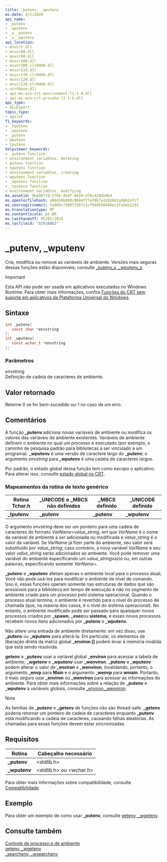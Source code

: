 ```yaml
---
title: _putenv, _wputenv
ms.date: 4/2/2020
api_name:
- _putenv
- _wputenv
- _o__putenv
- _o__wputenv
api_location:
- msvcrt.dll
- msvcr80.dll
- msvcr90.dll
- msvcr100.dll
- msvcr100_clr0400.dll
- msvcr110.dll
- msvcr110_clr0400.dll
- msvcr120.dll
- msvcr120_clr0400.dll
- ucrtbase.dll
- api-ms-win-crt-environment-l1-1-0.dll
- api-ms-win-crt-private-l1-1-0.dll
api_type:
- DLLExport
topic_type:
- apiref
f1_keywords:
- _tputenv
- _wputenv
- _putenv
- wputenv
- tputenv
helpviewer_keywords:
- _putenv function
- environment variables, deleting
- putenv function
- tputenv function
- environment variables, creating
- wputenv function
- _wputenv function
- _tputenv function
- environment variables, modifying
ms.assetid: 9ba9b7fd-276e-45df-8420-d70c4204b8bd
ms.openlocfilehash: a86b58b868c96b6f77af8bfa32036d1a56b2a7cf
ms.sourcegitcommit: 5a069c7360f75b7c1cf9d4550446ec2fa2eb2293
ms.translationtype: MT
ms.contentlocale: pt-BR
ms.lasthandoff: 05/07/2020
ms.locfileid: "82918863"
---
```

# <a name="_putenv-_wputenv"></a>_putenv, _wputenv

Cria, modifica ou remove as variáveis de ambiente. Versões mais seguras dessas funções estão disponíveis; consulte [_putenv_s, _wputenv_s](putenv-s-wputenv-s.md).

> [!IMPORTANT]
> Esta API não pode ser usada em aplicativos executados no Windows Runtime. Para obter mais informações, confira [Funções do CRT sem suporte em aplicativos da Plataforma Universal do Windows](../../cppcx/crt-functions-not-supported-in-universal-windows-platform-apps.md).

## <a name="syntax"></a>Sintaxe

```C
int _putenv(
   const char *envstring
);
int _wputenv(
   const wchar_t *envstring
);
```

### <a name="parameters"></a>Parâmetros

*envstring*<br/>
Definição de cadeia de caracteres de ambiente.

## <a name="return-value"></a>Valor retornado

Retorne 0 se for bem-sucedido ou-1 no caso de um erro.

## <a name="remarks"></a>Comentários

A função **_putenv** adiciona novas variáveis de ambiente ou modifica os valores das variáveis de ambiente existentes. Variáveis de ambiente definem o ambiente no qual um processo é executado (por exemplo, o caminho de pesquisa padrão para bibliotecas a ser vinculado a um programa). **_wputenv** é uma versão de caractere largo do **_putenv**; o argumento *envstring* para **_wputenv** é uma cadeia de caracteres largos.

Por padrão, o estado global dessa função tem como escopo o aplicativo. Para alterar isso, consulte [estado global no CRT](../global-state.md).

### <a name="generic-text-routine-mappings"></a>Mapeamentos da rotina de texto genérico

|Rotina Tchar.h|_UNICODE e _MBCS não definidos|_MBCS definido|_UNICODE definido|
|---------------------|--------------------------------------|--------------------|-----------------------|
|**_tputenv**|**_putenv**|**_putenv**|**_wputenv**|

O argumento *envstring* deve ser um ponteiro para uma cadeia de caracteres do formato *VarName*=*value_string*, em que *VarName* é o nome da variável de ambiente a ser adicionada ou modificada e *value_string* é o valor da variável. Se *VarName* já fizer parte do ambiente, seu valor será substituído por *value_string*; caso contrário, a nova variável *VarName* e seu valor *value_string* serão adicionados ao ambiente. Você pode remover uma variável do ambiente especificando um *value_string*vazio ou, em outras palavras, especificando somente *VarName*=.

**_putenv** e **_wputenv** afetam apenas o ambiente local para o processo atual; Você não pode usá-los para modificar o ambiente de nível de comando. Isso é, essas funções operam somente nas estruturas de dados que são acessíveis para a biblioteca em tempo de execução e não no segmento de ambiente criado para um processo pelo sistema operacional. Quando o processo atual termina, o ambiente é revertido para o nível do processo de chamada (que, na maioria dos casos, é o nível do sistema operacional). No entanto, o ambiente modificado pode ser passado para quaisquer novos processos criados por **_spawn**, **_exec**ou **sistema**, e esses novos processos recebem novos itens adicionados por **_putenv** e **_wputenv**.

Não altere uma entrada de ambiente diretamente: em vez disso, use **_putenv** ou **_wputenv** para alterá-la. Em particular, os elementos de liberação direta da matriz global **_environ []** podem levar à memória inválida que está sendo resolvida.

**getenv** e **_putenv** usar a variável global **_environ** para acessar a tabela de ambiente; **_wgetenv** e **_wputenv** usar **_wenviron**. **_putenv** e **_wputenv** podem alterar o valor de **_environ** e **_wenviron**, invalidando, portanto, o argumento **_envp** para **Main** e o argumento **_wenvp** para **wmain**. Portanto, é mais seguro usar **_environ** ou **_wenviron** para acessar as informações do ambiente. Para obter mais informações sobre a relação de **_putenv** e **_wputenv** a variáveis globais, consulte [_environ _wenviron](../../c-runtime-library/environ-wenviron.md).

> [!NOTE]
> As famílias de **_putenv** e **_getenv** de funções não são thread-safe. **_getenv** poderia retornar um ponteiro de cadeia de caracteres enquanto **_putenv** está modificando a cadeia de caracteres, causando falhas aleatórias. As chamadas para essas funções devem estar sincronizadas.

## <a name="requirements"></a>Requisitos

|Rotina|Cabeçalho necessário|
|-------------|---------------------|
|**_putenv**|\<stdlib.h>|
|**_wputenv**|\<stdlib.h> ou \<wchar.h>|

Para obter mais informações sobre compatibilidade, consulte [Compatibilidade](../../c-runtime-library/compatibility.md).

## <a name="example"></a>Exemplo

Para obter um exemplo de como usar **_putenv**, consulte [getenv, _wgetenv](getenv-wgetenv.md).

## <a name="see-also"></a>Consulte também

[Controle de processo e de ambiente](../../c-runtime-library/process-and-environment-control.md)<br/>
[getenv, _wgetenv](getenv-wgetenv.md)<br/>
[_searchenv, _wsearchenv](searchenv-wsearchenv.md)<br/>
